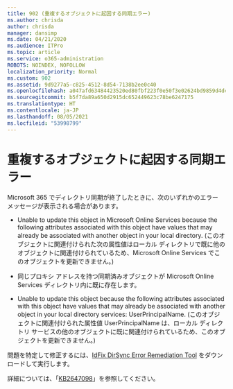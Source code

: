 ```yaml
---
title: 902 (重複するオブジェクトに起因する同期エラー)
ms.author: chrisda
author: chrisda
manager: dansimp
ms.date: 04/21/2020
ms.audience: ITPro
ms.topic: article
ms.service: o365-administration
ROBOTS: NOINDEX, NOFOLLOW
localization_priority: Normal
ms.custom: 902
ms.assetid: 9d9277a5-c825-4512-8d54-7138b2ee0c40
ms.openlocfilehash: a047afd63484423520ed80fbf223f0e50f3e02624bd9859d4dcbbd94cf23143f
ms.sourcegitcommit: b5f7da89a650d2915dc652449623c78be6247175
ms.translationtype: HT
ms.contentlocale: ja-JP
ms.lasthandoff: 08/05/2021
ms.locfileid: "53998799"
---
```

# <a name="sync-errors-due-to-duplicate-objects"></a>重複するオブジェクトに起因する同期エラー

Microsoft 365 でディレクトリ同期が終了したときに、次のいずれかのエラー メッセージが表示される場合があります。

- Unable to update this object in Microsoft Online Services because the following attributes associated with this object have values that may already be associated with another object in your local directory. (このオブジェクトに関連付けられた次の属性値はローカル ディレクトリで既に他のオブジェクトに関連付けられているため、Microsoft Online Services でこのオブジェクトを更新できません。)

- 同じプロキシ アドレスを持つ同期済みオブジェクトが Microsoft Online Services ディレクトリ内に既に存在します。

- Unable to update this object because the following attributes associated with this object have values that may already be associated with another object in your local directory services: UserPrincipalName. (このオブジェクトに関連付けられた属性値 UserPrincipalName は、ローカル ディレクトリ サービスの他のオブジェクトに既に関連付けられているため、このオブジェクトを更新できません。)

問題を特定して修正するには、[IdFix DirSync Error Remediation Tool](https://github.com/Microsoft/idfix) をダウンロードして実行します。

詳細については、「[KB2647098](https://support.microsoft.com/help/2647098/duplicate-or-invalid-attributes-prevent-directory-synchronization-in-o)」を参照してください。
